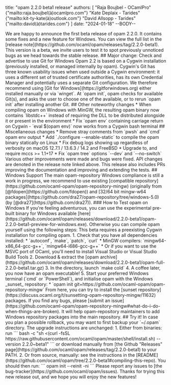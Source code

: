 title: "opam 2.2.0 beta1 release"
authors: [
  "Raja Boujbel - OCamlPro" {"mailto:raja.boujbel(à)ocamlpro.com"}
  "Kate Deplaix - Tarides" {"mailto:kit-ty-kate(à)outlook.com"}
  "David Allsopp - Tarides" {"mailto:david(à)tarides.com"}
]
date: "2024-01-18"
--BODY--

<!--
_Feedback on this post is welcomed on [Discuss](https://discuss.ocaml.org/t/ann-opam-2-2-0-beta1/?????)!_
---!>

We are happy to announce the first beta release of opam 2.2.0. It contains
some fixes and a new feature for Windows.  You can view the full list in the
[release note](https://github.com/ocaml/opam/releases/tag/2.2.0-beta1).

This version is a beta, we invite users to test it to spot previously
unnoticed bugs as we head towards the stable release.

## Major change: Check and advertise to use Git for Windows

Opam 2.2 is based on a Cygwin installation (previously installed, or managed
internally by opam). Cygwin's Git has three known usability issues when used
outside a Cygwin environment: it uses a different set of trusted certificate
authorities, has its own Credential Manager and potentially uses a separate Git
configuration.  We therefore recommend using [Git for
Windows](https://gitforwindows.org) either installed manually or via `winget`.

At `opam init`, opam checks for available Git(s), and asks the user to choose
one of the available, or to rerun `opam init` after installing another Git.

## Other noteworthy changes

* When compiling opam on Windows with MinGW, the resulting opam binary now contains `libstdc++` instead of requiring the DLL to be distributed alongside it or present in the environment
* Fix `opam env` containing carriage return on Cygwin - `eval $(opam env)` now works from a Cygwin bash terminal

## Miscellaneous changes

* Remove stray comments from `pwsh` and `cmd` opam env output
* Add `./configure --enable-static` to compile the opam binary statically on Linux
* Fix debug logs showing up regardless of verbosity on macOS 12.7.1 / 13.6.3 / 14.2 and FreeBSD
* Upgrade to, and require mccs >= 1.1+17
* Fix `opam tree` options `--dev` and `--no-switch`

Various other improvements were made and bugs were fixed.
API changes are denoted in the release note linked above.
This release also includes PRs improving the documentation and improving and extending the tests.

## Windows Support

The main opam-repository Windows compliance is still a work in progress, we
recommend to use existing [compatible
repository](https://github.com/ocaml-opam/opam-repository-mingw) (originally
from [@fdopen](https://github.com/fdopen)) and [32/64 bit mingw-w64
packages](https://github.com/dra27/opam-repository/tree/windows-5.0) (by
[@dra27](https://github.com/dra27)).


### How to Test opam on Windows

If you're feeling adventurous, you can use the experimental pre-built binary for Windows available [here](https://github.com/ocaml/opam/releases/download/2.2.0-beta1/opam-2.2.0-beta1-preview-for-windows.exe).

Otherwise you can compile opam yourself using the following steps:

This beta requires a preexisting Cygwin installation for compiling opam.

1. Check that you have all dependencies installed:
  * `autoconf`, `make`, `patch`, `curl`
  * MinGW compilers: `mingw64-x86_64-gcc-g++`, `mingw64-i686-gcc-g++`
  * Or if you want to use the MSVC port of OCaml, you'll need to install Visual Studio or Visual Studio Build Tools
2. Download & extract the [opam archive](https://github.com/ocaml/opam/releases/download/2.2.0-beta1/opam-full-2.2.0-beta1.tar.gz)
3. In the directory, launch `make cold`
4. A coffee later, you now have an opam executable!
5. Start your preferred Windows terminal (`cmd` or `PowerShell`), and initialise opam with the Windows _sunset_ repository:
  * `opam init git+https://github.com/ocaml-opam/opam-repository-mingw`

From here, you can try to install the [sunset
repository](https://discuss.ocaml.org/t/sunsetting-opam-repository-mingw/11632)
packages. If you find any bugs, please [submit an
issue](https://github.com/ocaml-opam/opam-repository-mingw#what-do-i-do-when-things-are-broken).
It will help opam-repository maintainers to add Windows repository packages
into the main repository.

## Try it!

In case you plan a possible rollback, you may want to first backup your
`~/.opam` directory.

The upgrade instructions are unchanged:

1. Either from binaries: run

    ```
    bash -c "sh <(curl -fsSL https://raw.githubusercontent.com/ocaml/opam/master/shell/install.sh) --version 2.2.0~beta1"
    ```

    or download manually from [the Github "Releases" page](https://github.com/ocaml/opam/releases/tag/2.2.0-beta1) to your PATH.

2. Or from source, manually: see the instructions in the [README](https://github.com/ocaml/opam/tree/2.2.0-beta1#compiling-this-repo).


You should then run:
```
opam init --reinit -ni
```


Please report any issues to [the bug-tracker](https://github.com/ocaml/opam/issues).

Thanks for trying this new release out, and we hope you will enjoy the new features!
